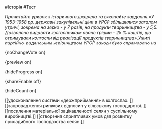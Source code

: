 #Історія #Тест

*Прочитайте уривок з історичного джерела та виконайте завдання.«У 1953-1958 рр. державні закупівельні ціни в УРСР збільшилися загалом утричі, зокрема на зерно - у 7 разів, на продукти тваринництва - у 5,5. Дозволено видавати колгоспникам аванс грішми - 25 % коштів, що отримували колгоспи від реалізації продуктів тваринництва».Ужиті партійно-радянським керівництвом УРСР заходи було спрямовано на*

{noChangeVote on}

{preview on}

{hideProgress on}

{shareEnable off}

{hideCount on}

[[удосконалення системи «держприймання» в колгоспах. ]]
[[запровадження ринкових відносин у сільському господарстві. ]]
[[посилення матеріальної зацікавленості селян у суспільному виробництві.]]
[[створення сприятливих умов для розвитку присадибного господарства селян.]]

